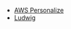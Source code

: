 * [AWS Personalize](https://github.com/AdyKalra/KnowledgeRepository/blob/master/Machine%20Learning/AWS%20Personalize.md)
* [Ludwig](https://uber.github.io/ludwig/)
